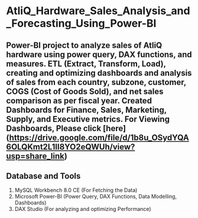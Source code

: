 # AtliQ_Hardware_Sales_Analysis_and_Forecasting_Using_Power-BI
Power-BI project to analyze sales of AtliQ hardware using power query, DAX functions, and measures. ETL (Extract, Transform, Load), creating and optimizing dashboards and analysis of sales from each country, subzone, customer, COGS (Cost of Goods Sold), and net sales comparison as per fiscal year. Created Dashboards for Finance, Sales, Marketing, Supply, and Executive metrics.
For Viewing Dashboards, Please click [here] (https://drive.google.com/file/d/1b8u_OSydYQA6OLQKmt2L1lI8YO2eQWUh/view?usp=share_link)
--------------------------------------------------------------------------------------------------------------------------------------------------------------------------

Database and Tools
------------------
1) MySQL Workbench 8.0 CE (For Fetching the Data)
2) Microsoft Power-BI (Power Query, DAX Functions, Data Modelling, Dashboards)
3) DAX Studio (For analyzing and optimizing Performance)
